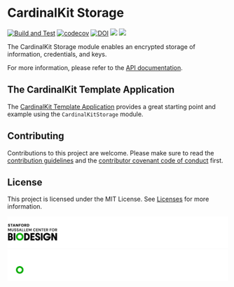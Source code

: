 <!--

This source file is part of the CardinalKit open-source project.

SPDX-FileCopyrightText: 2022 Stanford University and the project authors (see CONTRIBUTORS.md)

SPDX-License-Identifier: MIT
  
-->

# CardinalKit Storage

[![Build and Test](https://github.com/StanfordBDHG/CardinalKitStorage/actions/workflows/build-and-test.yml/badge.svg)](https://github.com/StanfordBDHG/CardinalKitStorage/actions/workflows/build-and-test.yml)
[![codecov](https://codecov.io/gh/StanfordBDHG/CardinalKitStorage/branch/main/graph/badge.svg?token=XJ8IJuc0hj)](https://codecov.io/gh/StanfordBDHG/CardinalKitStorage)
[![DOI](https://zenodo.org/badge/DOI/10.5281/zenodo.7804028.svg)](https://doi.org/10.5281/zenodo.7804028)
[![](https://img.shields.io/endpoint?url=https%3A%2F%2Fswiftpackageindex.com%2Fapi%2Fpackages%2FStanfordBDHG%2FCardinalKitStorage%2Fbadge%3Ftype%3Dswift-versions)](https://swiftpackageindex.com/StanfordBDHG/CardinalKitStorage)
[![](https://img.shields.io/endpoint?url=https%3A%2F%2Fswiftpackageindex.com%2Fapi%2Fpackages%2FStanfordBDHG%2FCardinalKitStorage%2Fbadge%3Ftype%3Dplatforms)](https://swiftpackageindex.com/StanfordBDHG/CardinalKitStorage)

The CardinalKit Storage module enables an encrypted storage of information, credentials, and keys.

For more information, please refer to the [API documentation](https://swiftpackageindex.com/StanfordBDHG/CardinalKitStorage/documentation).


## The CardinalKit Template Application

The [CardinalKit Template Application](https://github.com/StanfordBDHG/CardinalKitTemplateApplication) provides a great starting point and example using the `CardinalKitStorage` module.


## Contributing

Contributions to this project are welcome. Please make sure to read the [contribution guidelines](https://github.com/StanfordBDHG/.github/blob/main/CONTRIBUTING.md) and the [contributor covenant code of conduct](https://github.com/StanfordBDHG/.github/blob/main/CODE_OF_CONDUCT.md) first.


## License

This project is licensed under the MIT License. See [Licenses](https://github.com/StanfordBDHG/CardinalKitStorage/tree/main/LICENSES) for more information.

![Stanford Byers Center for Biodesign Logo](https://raw.githubusercontent.com/StanfordBDHG/.github/main/assets/biodesign-footer-light.png#gh-light-mode-only)
![Stanford Byers Center for Biodesign Logo](https://raw.githubusercontent.com/StanfordBDHG/.github/main/assets/biodesign-footer-dark.png#gh-dark-mode-only)
